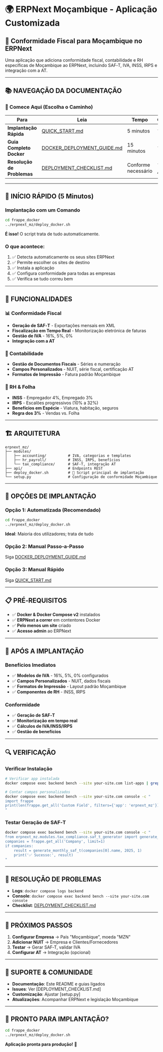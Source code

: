 # 🌍 ERPNext Moçambique - Aplicação Customizada

## 🎯 **Conformidade Fiscal para Moçambique no ERPNext**

Uma aplicação que adiciona conformidade fiscal, contabilidade e RH específicas de Moçambique ao ERPNext, incluindo SAF‑T, IVA, INSS, IRPS e integração com a AT.

---

## 📚 **NAVEGAÇÃO DA DOCUMENTAÇÃO**

### **🚀 Comece Aqui (Escolha o Caminho)**

| **Para** | **Leia** | **Tempo** | **Complexidade** |
|---------|-------------|----------|------------------|
| **Implantação Rápida** | [QUICK_START.md](QUICK_START.md) | 5 minutos | ⭐ Fácil |
| **Guia Completo Docker** | [DOCKER_DEPLOYMENT_GUIDE.md](DOCKER_DEPLOYMENT_GUIDE.md) | 15 minutos | ⭐⭐ Médio |
| **Resolução de Problemas** | [DEPLOYMENT_CHECKLIST.md](DEPLOYMENT_CHECKLIST.md) | Conforme necessário | ⭐⭐⭐ Avançado |

---

## 🚀 **INÍCIO RÁPIDO (5 Minutos)**

### **Implantação com um Comando**
```bash
cd frappe_docker
../erpnext_mz/deploy_docker.sh
```

**É isso!** O script trata de tudo automaticamente.

### **O que acontece:**
1. ✅ Detecta automaticamente os seus sites ERPNext
2. ✅ Permite escolher os sites de destino
3. ✅ Instala a aplicação
4. ✅ Configura conformidade para todas as empresas
5. ✅ Verifica se tudo correu bem

---

## 🌟 **FUNCIONALIDADES**

### **📊 Conformidade Fiscal**
- **Geração de SAF‑T** - Exportações mensais em XML
- **Fiscalização em Tempo Real** - Monitorização eletrónica de faturas
- **Gestão de IVA** - 16%, 5%, 0%
- **Integração com a AT**

### **🏦 Contabilidade**
- **Gestão de Documentos Fiscais** - Séries e numeração
- **Campos Personalizados** - NUIT, série fiscal, certificação AT
- **Formatos de Impressão** - Fatura padrão Moçambique

### **👥 RH & Folha**
- **INSS** - Empregador 4%, Empregado 3%
- **IRPS** - Escalões progressivos (10% a 32%)
- **Benefícios em Espécie** - Viatura, habitação, seguros
- **Regra dos 3%** - Vendas vs. Folha

---

## 🏗️ **ARQUITETURA**

```
erpnext_mz/
├── modules/
│   ├── accounting/          # IVA, categorias e templates
│   ├── hr_payroll/          # INSS, IRPS, benefícios
│   └── tax_compliance/      # SAF-T, integração AT
├── api/                     # Endpoints REST
├── deploy_docker.sh         # 🚀 Script principal de implantação
└── setup.py                 # Configuração de conformidade Moçambique
```

---

## 🔧 **OPÇÕES DE IMPLANTAÇÃO**

### **Opção 1: Automatizada (Recomendado)**
```bash
cd frappe_docker
../erpnext_mz/deploy_docker.sh
```
**Ideal**: Maioria dos utilizadores; trata de tudo

### **Opção 2: Manual Passo‑a‑Passo**
Siga [DOCKER_DEPLOYMENT_GUIDE.md](DOCKER_DEPLOYMENT_GUIDE.md)

### **Opção 3: Manual Rápido**
Siga [QUICK_START.md](QUICK_START.md)

---

## 📋 **PRÉ‑REQUISITOS**

- ✅ **Docker & Docker Compose v2** instalados
- ✅ **ERPNext a correr** em contentores Docker
- ✅ **Pelo menos um site** criado
- ✅ **Acesso admin** ao ERPNext

---

## 🎯 **APÓS A IMPLANTAÇÃO**

### **Benefícios Imediatos**
- ✅ **Modelos de IVA** - 16%, 5%, 0% configurados
- ✅ **Campos Personalizados** - NUIT, dados fiscais
- ✅ **Formatos de Impressão** - Layout padrão Moçambique
- ✅ **Componentes de RH** - INSS, IRPS

### **Conformidade**
- ✅ **Geração de SAF‑T**
- ✅ **Monitorização em tempo real**
- ✅ **Cálculos de IVA/INSS/IRPS**
- ✅ **Gestão de benefícios**

---

## 🔍 **VERIFICAÇÃO**

### **Verificar Instalação**
```bash
# Verificar app instalada
docker compose exec backend bench --site your-site.com list-apps | grep erpnext_mz

# Contar campos personalizados
docker compose exec backend bench --site your-site.com console -c "
import frappe
print(len(frappe.get_all('Custom Field', filters={'app': 'erpnext_mz'})))
"
```

### **Testar Geração de SAF‑T**
```bash
docker compose exec backend bench --site your-site.com console -c "
from erpnext_mz.modules.tax_compliance.saf_t_generator import generate_monthly_saf_t
companies = frappe.get_all('Company', limit=1)
if companies:
    result = generate_monthly_saf_t(companies[0].name, 2025, 1)
    print('✅ Sucesso:', result)
"
```

---

## 🚨 **RESOLUÇÃO DE PROBLEMAS**

- **Logs**: `docker compose logs backend`
- **Console**: `docker compose exec backend bench --site your-site.com console`
- **Checklist**: [DEPLOYMENT_CHECKLIST.md](DEPLOYMENT_CHECKLIST.md)

---

## 📖 **PRÓXIMOS PASSOS**

1. **Configurar Empresa** → País "Moçambique", moeda "MZN"
2. **Adicionar NUIT** → Empresa e Clientes/Fornecedores
3. **Testar** → Gerar SAF‑T, validar IVA
4. **Configurar AT** → Integração (opcional)

---

## 🌟 **SUPORTE & COMUNIDADE**

- **Documentação**: Este README e guias ligados
- **Issues**: Ver [DEPLOYMENT_CHECKLIST.md]
- **Customização**: Ajustar [setup.py]
- **Atualizações**: Acompanhar ERPNext e legislação Moçambique

---

## 🎉 **PRONTO PARA IMPLANTAÇÃO?**

```bash
cd frappe_docker
../erpnext_mz/deploy_docker.sh
```

**Aplicação pronta para produção!** 🚀
